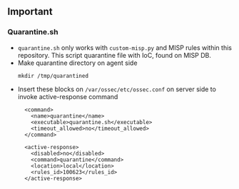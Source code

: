 ## Important
### Quarantine.sh
* `quarantine.sh` only works with `custom-misp.py` and MISP rules within this repository. This script quarantine file with IoC, found on MISP DB.
* Make quarantine directory on agent side
  ```
  mkdir /tmp/quarantined
  ```
* Insert these blocks on `/var/ossec/etc/ossec.conf` on server side to invoke active-response command
  ```
    <command>
      <name>quarantine</name>
      <executable>quarantine.sh</executable>
      <timeout_allowed>no</timeout_allowed>
    </command>
  
    <active-response>
      <disabled>no</disabled>
      <command>quarantine</command>
      <location>local</location>
      <rules_id>100623</rules_id>
    </active-response>
  ```
